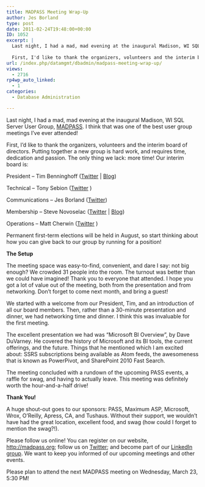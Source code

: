 ```yaml
---
title: MADPASS Meeting Wrap-Up
author: Jes Borland
type: post
date: 2011-02-24T19:48:00+00:00
ID: 1052
excerpt: |
  Last night, I had a mad, mad evening at the inaugural Madison, WI SQL Server User Group, MADPASS. I think that was one of the best user group meetings I've ever attended!
  
  First, I'd like to thank the organizers, volunteers and the interim board of di&hellip;
url: /index.php/datamgmt/dbadmin/madpass-meeting-wrap-up/
views:
  - 2716
rp4wp_auto_linked:
  - 1
categories:
  - Database Administration

---
```

Last night, I had a mad, mad evening at the inaugural Madison, WI SQL Server User Group, [MADPASS][1]. I think that was one of the best user group meetings I&#8217;ve ever attended!

First, I&#8217;d like to thank the organizers, volunteers and the interim board of directors. Putting together a new group is hard work, and requires time, dedication and passion. The only thing we lack: more time! Our interim board is:
  
President &#8211; Tim Benninghoff ([Twitter][2] | [Blog][3])
  
Technical &#8211; Tony Sebion ([Twitter][4] )
  
Communications &#8211; Jes Borland ([Twitter][5])
  
Membership &#8211; Steve Novoselac ([Twitter][6] | [Blog][7])
  
Operations &#8211; Matt Cherwin ([Twitter][8] )

Permanent first-term elections will be held in August, so start thinking about how you can give back to our group by running for a position! 

**The Setup** 

The meeting space was easy-to-find, convenient, and dare I say: not big enough? We crowded 31 people into the room. The turnout was better than we could have imagined! Thank you to everyone that attended. I hope you got a lot of value out of the meeting, both from the presentation and from networking. Don&#8217;t forget to come next month, and bring a guest! 

We started with a welcome from our President, Tim, and an introduction of all our board members. Then, rather than a 30-minute presentation and dinner, we had networking time and dinner. I think this was invaluable for the first meeting. 

The excellent presentation we had was &#8220;Microsoft BI Overview&#8221;, by Dave DuVarney. He covered the history of Microsoft and its BI tools, the current offerings, and the future. Things that he mentioned which I am excited about: SSRS subscriptions being available as Atom feeds, the awesomeness that is known as PowerPivot, and SharePoint 2010 Fast Search. 

The meeting concluded with a rundown of the upcoming PASS events, a raffle for swag, and having to actually leave. This meeting was definitely worth the hour-and-a-half drive! 

**Thank You!** 

A huge shout-out goes to our sponsors: PASS, Maximum ASP, Microsoft, Wrox, O&#8217;Reilly, Apress, CA, and Tushaus. Without their support, we wouldn&#8217;t have had the great location, excellent food, and swag (how could I forget to mention the swag?!). 

Please follow us online! You can register on our website, <http://madpass.org>; follow us on [Twitter][9]; and become part of our [LinkedIn group][10]. We want to keep you informed of our upcoming meetings and other events. 

Please plan to attend the next MADPASS meeting on Wednesday, March 23, 5:30 PM!

 [1]: http://madpass.org
 [2]: http://twitter.com/#!/Bugboi
 [3]: http://timbenninghoff.com/
 [4]: http://twitter.com/#!/tonysebion
 [5]: http://www.twitter.com/grrl_geek
 [6]: http://twitter.com/#!/scaleovenstove
 [7]: http://blog.stevienova.com/
 [8]: http://twitter.com/#!/Control_Group
 [9]: http://twitter.com/#!/MADPASS
 [10]: http://www.linkedin.com/groups?mostPopular=&gid=3719611